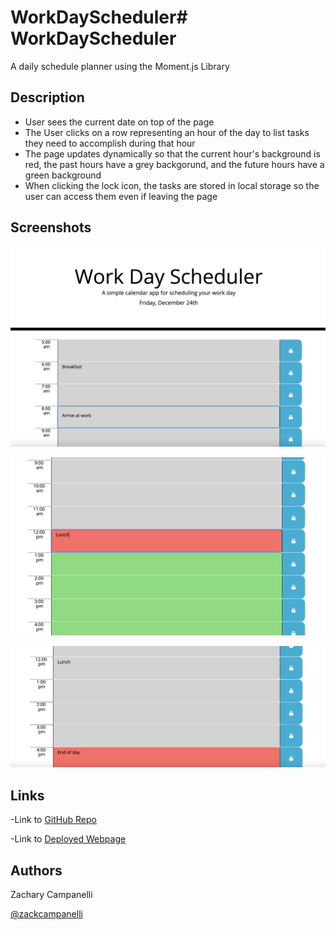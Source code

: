 # WorkDayScheduler# WorkDayScheduler

A daily schedule planner using the Moment.js Library 

## Description

- User sees the current date on top of the page
- The User clicks on a row representing an hour of the day to list tasks they need to accomplish during that hour
- The page updates dynamically so that the current hour's background is red, the past hours have a grey backgorund, and the future hours have a green background
- When clicking the lock icon, the tasks are stored in local storage so the user can access them even if leaving the page

## Screenshots

![Screen Shot 1](assets/images/Screenshot_1.png)

![Screen Shot 2](assets/images/Screenshot_2.png)

![Screen Shot 3](assets/images/Screenshot_3.png)

## Links

-Link to [GitHub Repo](https://github.com/Zacharycampanelli/WorkDayScheduler)

-Link to [Deployed Webpage](https://zacharycampanelli.github.io/WorkDayScheduler/)

## Authors

Zachary Campanelli

[@zackcampanelli](https://www.linkedin.com/in/zackcampanelli/)
